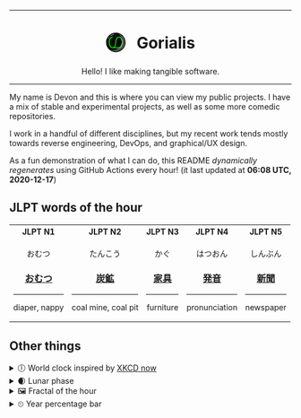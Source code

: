 ***

<h1 align="center">
<sub>
    <img src="readme/resources/avatar.png" height="36">
</sub>
&nbsp;
Gorialis
</h1>
<p align="center">
Hello! I like making tangible software.
</p>

***

My name is Devon and this is where you can view my public projects. I have a mix of stable and experimental projects, as well as some more comedic repositories.

I work in a handful of different disciplines, but my recent work tends mostly towards reverse engineering, DevOps, and graphical/UX design.

As a fun demonstration of what I can do, this README *dynamically regenerates* using GitHub Actions every hour! (it last updated at **06:08 UTC, 2020-12-17**)

<h2>JLPT words of the hour</h2>
<table>
    <tr>
        <th>JLPT N1</th>
        <th>JLPT N2</th>
        <th>JLPT N3</th>
        <th>JLPT N4</th>
        <th>JLPT N5</th>
    </tr>
    <tr>
        <td>
            <p align="center">おむつ</p>
            <h3 align="center"><b><a href="https://jisho.org/search/%E3%81%8A%E3%82%80%E3%81%A4">おむつ</a></b></h3>
            <hr>
            <p align="center">diaper,<wbr> nappy</p>
        </td>
        <td>
            <p align="center">たんこう</p>
            <h3 align="center"><b><a href="https://jisho.org/search/%E7%82%AD%E9%89%B1">炭鉱</a></b></h3>
            <hr>
            <p align="center">coal mine,<wbr> coal pit</p>
        </td>
        <td>
            <p align="center">かぐ</p>
            <h3 align="center"><b><a href="https://jisho.org/search/%E5%AE%B6%E5%85%B7">家具</a></b></h3>
            <hr>
            <p align="center">furniture</p>
        </td>
        <td>
            <p align="center">はつおん</p>
            <h3 align="center"><b><a href="https://jisho.org/search/%E7%99%BA%E9%9F%B3">発音</a></b></h3>
            <hr>
            <p align="center">pronunciation</p>
        </td>
        <td>
            <p align="center">しんぶん</p>
            <h3 align="center"><b><a href="https://jisho.org/search/%E6%96%B0%E8%81%9E">新聞</a></b></h3>
            <hr>
            <p align="center">newspaper</p>
        </td>
    </tr>
</table>

<h2>Other things</h2>
<details>
<summary>🕕  World clock inspired by <a href="https://xkcd.com/now">XKCD now</a></summary>

> <img src="generated/now.png" width="512">

</details>
<details>
<summary>🌒 Lunar phase</summary>

The moon is approximately 10.77% through its phase (Waxing Crescent).

</details>
<details>
<summary>&#x1f5bc; Fractal of the hour</summary>

> <img src="generated/fractal.png" width="512">

</details>
<details>
<summary>&#x23f2; Year percentage bar</summary>
<pre><code>2020 [███████████████████▁] 95.97%</code></pre>
</details>
